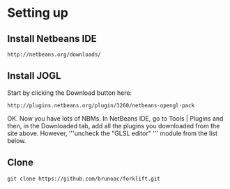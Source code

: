 # Setting up 
## Install Netbeans IDE 

    http://netbeans.org/downloads/

## Install JOGL
Start by clicking the Download button here: 

    http://plugins.netbeans.org/plugin/3260/netbeans-opengl-pack

OK. Now you have lots of NBMs. In NetBeans IDE, go to Tools | Plugins and then, in the Downloaded tab, add all the plugins you downloaded from the site above. However, '''uncheck the "GLSL editor" ''' module from the list below.

## Clone 

`git clone https://github.com/brunoac/forklift.git`
